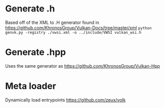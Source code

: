 # Generate .h
Based off of the XML to .H generator found in https://github.com/KhronosGroup/Vulkan-Docs/tree/master/xml
`python genvk.py -registry ./vwsi.xml -o ../include/VWSI vulkan_wsi.h`

# Generate .hpp
Uses the same generator as https://github.com/KhronosGroup/Vulkan-Hpp

# Meta loader
Dynamically load entrypoints https://github.com/zeux/volk
